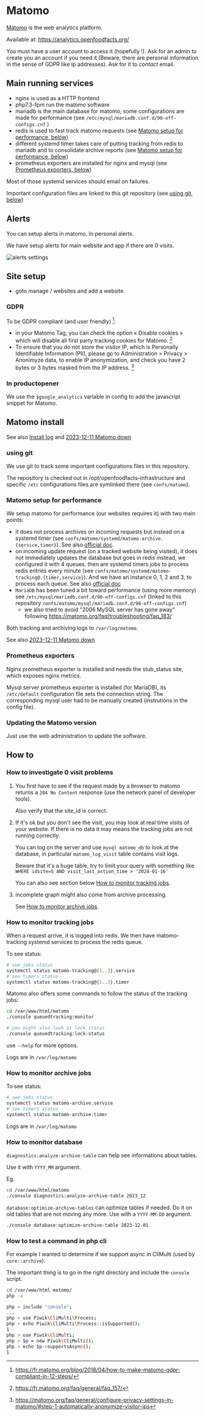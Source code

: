 # Matomo

[Matomo](https://matomo.org/) is the web analytics platform.

Available at: https://analytics.openfoodfacts.org/

You must have a user account to access it (hopefully !). Ask for an admin to create you an account if you need it (Beware, there are personal information in the sense of GDPR like ip addresses).
Ask for it to *contact* email.

## Main running services

* nginx is used as a HTTP frontend
* php7.3-fpm run the matomo software
* mariadb is the main database for matomo, some configurations are made for performance (see `/etc/mysql/mariadb.conf.d/90-off-configs.cnf` )
* redis is used to fast track  matomo requests (see [Matomo setup for performance, below](#matomo-setup-for-performance))
* different systemd timer takes care of putting tracking from redis to mariadb and to consolidate archive reports (see [Matomo setup for performance, below](#matomo-setup-for-performance))
* prometheus exporters are installed for nginx and mysql (see [Prometheus exporters, below](#prometheus-exporters))

Most of those systemd services should email on failures.

Important configuration files are linked to this git repository (see [using git, below](#using-git))

## Alerts

You can setup alerts in matomo. In personal alerts.

We have setup alerts for main website and app if there are 0 visits.

![alerts settings](./img/matomo-alerts.png "Matomo alerts settings")


## Site setup

* goto manage / websites and add a website

### GDPR

To be GDPR compliant (and user friendly) [^gdpr_ref]:

- in your Matomo Tag, you can check the option « Disable cookies » which will disable all first party tracking cookies for Matomo. [^disable_cookies]
- To ensure that you do not store the visitor IP, which is Personally Identifiable Information (PII), please go to Administration > Privacy > Anonimyze data, to enable IP anonymization, and check you have 2 bytes or 3 bytes masked from the IP address. [^ip_anon]

[^gdpr_ref]: https://fr.matomo.org/blog/2018/04/how-to-make-matomo-gdpr-compliant-in-12-steps/

[^disable_cookies]: https://fr.matomo.org/faq/general/faq_157/

[^ip_anon]: https://matomo.org/faq/general/configure-privacy-settings-in-matomo/#step-1-automatically-anonymize-visitor-ips

### In productopener

We use the `$google_analytics` variable in config to add the javascript snippet for Matomo.

## Matomo install

See also [Install log](./reports/2021-02-22-matomo-install.md) and [2023-12-11 Matomo down](./reports/2023-12-11-matomo-down.md)

### using git

We use git to track some important configurations files in this repository.

The repository is checked out in /opt/openfoodfacts-infrastructure and specific `/etc` configurations files are symlinked there (see `confs/matomo`).

### Matomo setup for performance

We setup matomo for performance (our websites requires it) with two main points:

* it does not process archives on incoming requests but instead on a systemd timer (see `confs/matomo/systemd/matomo-archive.{service,timer}`).
  See also [official doc](https://matomo.org/faq/on-premise/how-to-set-up-auto-archiving-of-your-reports/).
* on incoming update request (on a tracked website being visited),
  it does not immediately updates the database but goes in redis instead, 
  we configured it with 4 queues.
  then are systemd timers jobs to process redis entries every minute (see `confs/matomo/systemd/matomo-tracking@.{timer,service}`).
  And we have an instance 0, 1, 2 and 3, to process each queue.
  See also [official doc](https://matomo.org/faq/on-premise/how-to-configure-matomo-to-handle-unexpected-peak-in-traffic/)
* `MariaDB` has been tuned a bit toward performance (using more memory) see `/etc/mysql/mariadb.conf.d/90-off-configs.cnf` (linked to this repository `confs/matomo/mysql/mariadb.conf.d/90-off-configs.cnf`)
  * we also tried to avoid "2006 MySQL server has gone away" following https://matomo.org/faq/troubleshooting/faq_183/

Both tracking and archiving logs to `/var/log/matomo`.

See also [2023-12-11 Matomo down](./reports/2023-12-11-matomo-down.md)

### Prometheus exporters

Nginx prometheus exporter is installed and needs the stub_status site, which exposes nginx metrics.

Mysql server prometheus exporter is installed (for MariaDB), its `/etc/default` configuration file sets the connection string.
The corresponding mysql user had to be manually created (instrutions in the config file).

### Updating the Matomo version

Just use the web administration to update the software.


## How to

### How to investigate 0 visit problems

1. You first have to see if the request made by a browser to matomo returns a `204 No Content` response (use the network panel of developer tools).

   Also verify that the site_id is correct.

2. If it's ok but you don't see the visit, you may look at real time visits of your website.
   If there is no data it may means the tracking jobs are not running correctly.

   You can log on the server and use `mysql matomo_db` to look at the database,
   in particular `matomo_log_visit` table contains visit logs.

   Beware that it's a huge table, try to limit your query with something like
   `WHERE idsite=5 AND visit_last_action_time > '2024-01-16'`

   You can also see section below [How to monitor tracking jobs](#how-to-monitor-tracking-jobs).

3. incomplete graph might also come from archive processing.

   See [How to monitor archive jobs](#how-to-monitor-archive-jobs).


### How to monitor tracking jobs

When a request arrive, it is logged into redis.
We then have matomo-tracking systemd services to process the redis queue.

To see status:
```bash
# see jobs status
systemctl status matomo-tracking@{1..3}.service
# see timers status
systemctl status matomo-tracking@{1..3}.timer
```

Matomo also offers some commands to follow the status of the tracking jobs:

```bash
cd /var/www/html/matomo
./console queuedtracking:monitor

# you might also look at lock status
./console queuedtracking:lock-status
```
use `--help` for more options.

Logs are in `/var/log/matomo`

### How to monitor archive jobs

To see status:
```bash
# see jobs status
systemctl status matomo-archive.service
# see timers status
systemctl status matomo-archive.timer
```

Logs are in `/var/log/matomo`

### How to monitor database

`diagnostics:analyze-archive-table` can help see informations about tables.

Use it with `YYYY_MM` argument.

Eg.
```bash
cd /var/www/html/matomo
./console diagnostics:analyze-archive-table 2023_12
```

`database:optimize-archive-tables` can optimize tables if needed. Do it on old tables that are not moving any more. Use with a `YYYY-MM-DD` argument.

```bash
./console database:optimize-archive-table 2023-12-01
```

### How to test a command in php cli

For example I wanted to determine if we support async in CliMulti (used by `core::archive`).

The important thing is to go in the right directory and include the `console` script.

```bash
cd /var/www/html matomo/
php -a

php > include "console";
...
php > use Piwik\CliMulti\Process;
php > echo Piwik\CliMulti\Process::isSupported();
1
php > use Piwik\CliMulti;
php > $p = new Piwik\CliMulti();
php > echo $p->supportsAsync();
1
```

